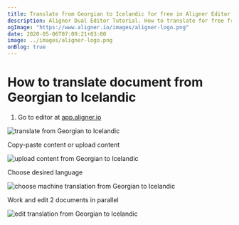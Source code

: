 ```yaml
---
title: Translate from Georgian to Icelandic for free in Aligner Editor
description: Aligner Dual Editor Tutorial. How to translate for free from Georgian to Icelandic. Aligner is multilingual document management platform. 
ogImage: "https://www.aligner.io/images/aligner-logo.png"
date: 2020-05-06T07:09:21+03:00
image: ../images/aligner-logo.png
onBlog: true
---
```


# How to translate document from Georgian to Icelandic

1. Go to editor at [app.aligner.io](https://app.aligner.io "Aligner App web page")

![translate from Georgian to Icelandic](../aligner-blank-editor.png "translate from Georgian to Icelandic")

Copy-paste content or upload content

![upload content from Georgian to Icelandic](../aligner-uploaded-document.png "upload content from Georgian to Icelandic")

Choose desired language

![choose machine translation from Georgian to Icelandic](../aligner-language-dropdown.png "choose machine translation from Georgian to Icelandic")

Work and edit 2 documents in parallel

![edit translation from Georgian to Icelandic](../aligner-double-sitded-editor.png "edit translation from Georgian to Icelandic")

